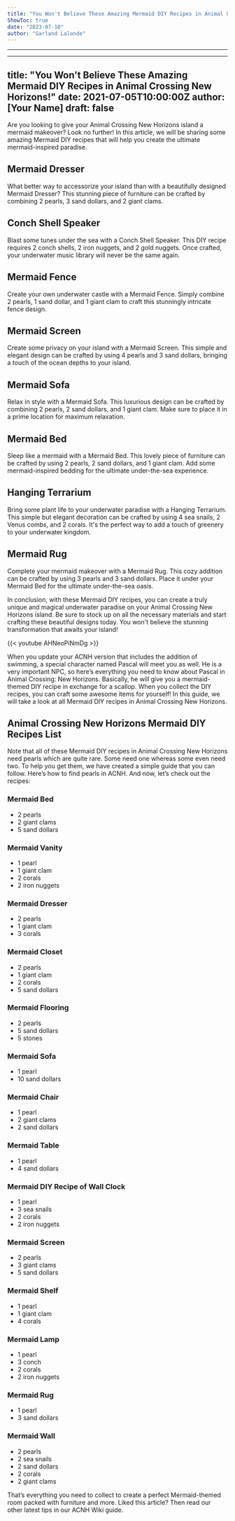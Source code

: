 ```yaml
---
title: "You Won't Believe These Amazing Mermaid DIY Recipes in Animal Crossing New Horizons!"
ShowToc: true 
date: "2023-07-10"
author: "Garland Lalonde"
---
```

*****
---
title: "You Won't Believe These Amazing Mermaid DIY Recipes in Animal Crossing New Horizons!"
date: 2021-07-05T10:00:00Z
author: [Your Name]
draft: false
---

Are you looking to give your Animal Crossing New Horizons island a mermaid makeover? Look no further! In this article, we will be sharing some amazing Mermaid DIY recipes that will help you create the ultimate mermaid-inspired paradise.

## Mermaid Dresser

What better way to accessorize your island than with a beautifully designed Mermaid Dresser? This stunning piece of furniture can be crafted by combining 2 pearls, 3 sand dollars, and 2 giant clams.

## Conch Shell Speaker

Blast some tunes under the sea with a Conch Shell Speaker. This DIY recipe requires 2 conch shells, 2 iron nuggets, and 2 gold nuggets. Once crafted, your underwater music library will never be the same again.

## Mermaid Fence

Create your own underwater castle with a Mermaid Fence. Simply combine 2 pearls, 1 sand dollar, and 1 giant clam to craft this stunningly intricate fence design.

## Mermaid Screen

Create some privacy on your island with a Mermaid Screen. This simple and elegant design can be crafted by using 4 pearls and 3 sand dollars, bringing a touch of the ocean depths to your island.

## Mermaid Sofa

Relax in style with a Mermaid Sofa. This luxurious design can be crafted by combining 2 pearls, 2 sand dollars, and 1 giant clam. Make sure to place it in a prime location for maximum relaxation.

## Mermaid Bed

Sleep like a mermaid with a Mermaid Bed. This lovely piece of furniture can be crafted by using 2 pearls, 2 sand dollars, and 1 giant clam. Add some mermaid-inspired bedding for the ultimate under-the-sea experience.

## Hanging Terrarium

Bring some plant life to your underwater paradise with a Hanging Terrarium. This simple but elegant decoration can be crafted by using 4 sea snails, 2 Venus combs, and 2 corals. It's the perfect way to add a touch of greenery to your underwater kingdom.

## Mermaid Rug

Complete your mermaid makeover with a Mermaid Rug. This cozy addition can be crafted by using 3 pearls and 3 sand dollars. Place it under your Mermaid Bed for the ultimate under-the-sea oasis.

In conclusion, with these Mermaid DIY recipes, you can create a truly unique and magical underwater paradise on your Animal Crossing New Horizons island. Be sure to stock up on all the necessary materials and start crafting these beautiful designs today. You won't believe the stunning transformation that awaits your island!

{{< youtube AHNeoPiNmDg >}} 



When you update your ACNH version that includes the addition of swimming, a special character named Pascal will meet you as well. He is a very important NPC, so here’s everything you need to know about Pascal in Animal Crossing: New Horizons. Basically, he will give you a mermaid-themed DIY recipe in exchange for a scallop. When you collect the DIY recipes, you can craft some awesome items for yourself! In this guide, we will take a look at all Mermaid DIY recipes in Animal Crossing New Horizons.
 
## Animal Crossing New Horizons Mermaid DIY Recipes List
 
Note that all of these Mermaid DIY recipes in Animal Crossing New Horizons need pearls which are quite rare. Some need one whereas some even need two. To help you get them, we have created a simple guide that you can follow. Here’s how to find pearls in ACNH. And now, let’s check out the recipes:
 
### Mermaid Bed
 
- 2 pearls
 - 2 giant clams
 - 5 sand dollars

 
### Mermaid Vanity
 
- 1 pearl
 - 1 giant clam
 - 2 corals
 - 2 iron nuggets

 
### Mermaid Dresser
 
- 2 pearls
 - 1 giant clam
 - 3 corals

 
### Mermaid Closet
 
- 2 pearls
 - 1 giant clam
 - 2 corals
 - 5 sand dollars

 
### Mermaid Flooring
 
- 2 pearls
 - 5 sand dollars
 - 5 stones

 
### Mermaid Sofa
 
- 1 pearl
 - 10 sand dollars

 
### Mermaid Chair
 
- 1 pearl
 - 2 giant clams
 - 2 sand dollars

 
### Mermaid Table
 
- 1 pearl
 - 4 sand dollars

 
### Mermaid DIY Recipe of Wall Clock
 
- 1 pearl
 - 3 sea snails
 - 2 corals
 - 2 iron nuggets

 
### Mermaid Screen
 
- 2 pearls
 - 3 giant clams
 - 5 sand dollars

 
### Mermaid Shelf
 
- 1 pearl
 - 1 giant clam
 - 4 corals

 
### Mermaid Lamp
 
- 1 pearl
 - 3 conch
 - 2 corals
 - 2 iron nuggets

 
### Mermaid Rug
 
- 1 pearl
 - 3 sand dollars

 
### Mermaid Wall
 
- 2 pearls
 - 2 sea snails
 - 2 sand dollars
 - 2 corals
 - 2 giant clams

 
That’s everything you need to collect to create a perfect Mermaid-themed room packed with furniture and more. Liked this article? Then read our other latest tips in our ACNH Wiki guide.



